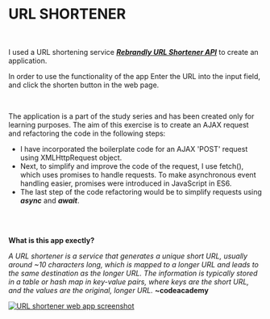 <div>
    <div>
        <h1>URL SHORTENER</h1>
        <wbr />
        <p>I used a URL shortening service <strong><em><a href="https://app.rebrandly.com">Rebrandly URL Shortener API</a></em></strong> to create an application.</p>
        <p>In order to use the functionality of the app Enter the URL into the input field, and click the shorten button in the web page.</p>
    </div>
    <wbr>
    <div>
        <p>The application is a part of the study series and has been created only for learning purposes. The aim of this exercise is to create an AJAX request and refactoring the code in the following steps:</p>
        <ul>
            <li>I have incorporated the boilerplate code for an AJAX 'POST' request using XMLHttpRequest object.</li>
            <li>Next, to simplify and improve the code of the request, I use fetch(), which uses promises to handle requests. To make asynchronous event handling easier, promises were introduced in JavaScript in ES6.</li>
            <li>The last step of the code refactoring would be to simplify requests using <strong><em>async</em></strong> and <strong><em>await</em></strong>.</li>
        </ul>
    </div>
    <wbr>
</div>
<br />
<div>
    <p><strong>What is this app exectly?</strong></p>
    <p><em>A URL shortener is a service that generates a unique short URL, usually around ~10 characters long, which is mapped to a longer URL and leads to the same destination as the longer URL. The information is typically stored in a table or hash map in key-value pairs, where keys are the short URL, and the values are the original, longer URL.</em> <strong>~codeacademy</strong></p>
</div>
<div>
    <a href="https://ewwan.github.io/url-shortener/"><img src="https://i.imgur.com/Uzr8H11.png" alt="URL shortener web app screenshot" title="URL Shortener" /></a>
</div>
